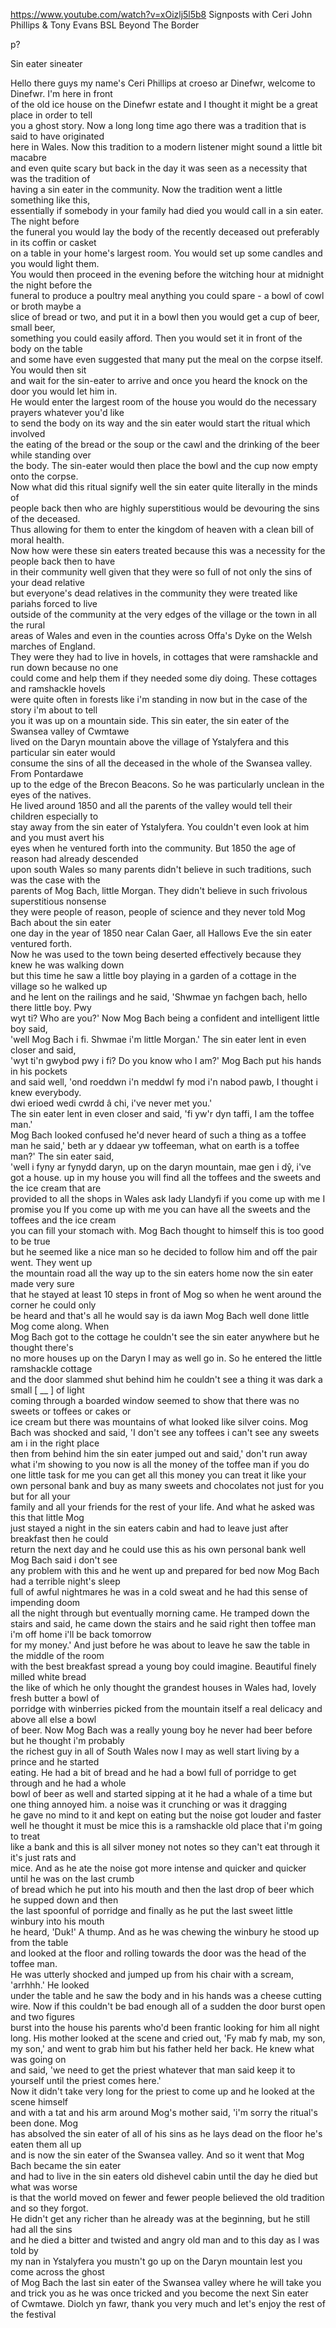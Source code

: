 https://www.youtube.com/watch?v=xOizlj5l5b8
Signposts with Ceri John Phillips & Tony Evans BSL
Beyond The Border

p?

Sin eater sineater




Hello there guys my name's Ceri Phillips at croeso  ar Dinefwr, welcome to Dinefwr. I'm here in front  
of the old ice house on the Dinefwr estate and I  thought it might be a great place in order to tell  
you a ghost story. Now a long long time ago there  was a tradition that is said to have originated  
here in Wales. Now this tradition to a modern  listener might sound a little bit macabre  
and even quite scary but back in the day it was  seen as a necessity that was the tradition of  
having a sin eater in the community. Now the  tradition went a little something like this,  
essentially if somebody in your family had died  you would call in a sin eater. The night before  
the funeral you would lay the body of the recently  deceased out preferably in its coffin or casket  
on a table in your home's largest room. You would  set up some candles and you would light them.  
You would then proceed in the evening before the  witching hour at midnight the night before the  
funeral to produce a poultry meal anything you  could spare - a bowl of cowl or broth maybe a  
slice of bread or two, and put it in a bowl  then you would get a cup of beer, small beer,  
something you could easily afford. Then you  would set it in front of the body on the table  
and some have even suggested that many put the  meal on the corpse itself. You would then sit  
and wait for the sin-eater to arrive and once you  heard the knock on the door you would let him in.  
He would enter the largest room of the house you  would do the necessary prayers whatever you'd like  
to send the body on its way and the sin  eater would start the ritual which involved  
the eating of the bread or the soup or the cawl  and the drinking of the beer while standing over  
the body. The sin-eater would then place the  bowl and the cup now empty onto the corpse.  
Now what did this ritual signify well the  sin eater quite literally in the minds of  
people back then who are highly superstitious  would be devouring the sins of the deceased.  
Thus allowing for them to enter the kingdom  of heaven with a clean bill of moral health.  
Now how were these sin eaters treated because this  was a necessity for the people back then to have  
in their community well given that they were so  full of not only the sins of your dead relative  
but everyone's dead relatives in the community  they were treated like pariahs forced to live  
outside of the community at the very edges  of the village or the town in all the rural  
areas of Wales and even in the counties across  Offa's Dyke on the Welsh marches of England.  
They were they had to live in hovels, in cottages  that were ramshackle and run down because no one  
could come and help them if they needed some  diy doing. These cottages and ramshackle hovels  
were quite often in forests like i'm standing in  now but in the case of the story i'm about to tell  
you it was up on a mountain side. This sin eater,  the sin eater of the Swansea valley of Cwmtawe  
lived on the Daryn mountain above the village of  Ystalyfera and this particular sin eater would  
consume the sins of all the deceased in the  whole of the Swansea valley. From Pontardawe  
up to the edge of the Brecon Beacons. So he was  particularly unclean in the eyes of the natives.  
He lived around 1850 and all the parents of the  valley would tell their children especially to  
stay away from the sin eater of Ystalyfera. You  couldn't even look at him and you must avert his  
eyes when he ventured forth into the community.  But 1850 the age of reason had already descended  
upon south Wales so many parents didn't believe  in such traditions, such was the case with the  
parents of Mog Bach, little Morgan. They didn't  believe in such frivolous superstitious nonsense  
they were people of reason, people of science  and they never told Mog Bach about the sin eater  
one day in the year of 1850 near Calan Gaer,  all Hallows Eve the sin eater ventured forth.  
Now he was used to the town being deserted  effectively because they knew he was walking down  
but this time he saw a little boy playing in a  garden of a cottage in the village so he walked up  
and he lent on the railings and he said, 'Shwmae  yn fachgen bach, hello there little boy. Pwy  
wyt ti? Who are you?' Now Mog Bach being a  confident and intelligent little boy said,  
'well Mog Bach i fi. Shwmae i'm little Morgan.'  The sin eater lent in even closer and said,  
'wyt ti'n gwybod pwy i fi? Do you know who  I am?' Mog Bach put his hands in his pockets  
and said well, 'ond roeddwn i'n meddwl fy mod  i'n nabod pawb, I thought i knew everybody.  
dwi erioed wedi cwrdd â chi, i've never met you.'  
The sin eater lent in even closer and said,  'fi yw'r dyn taffi, I am the toffee man.'  
Mog Bach looked confused he'd never heard  of such a thing as a toffee man he said,' 
beth ar y ddaear yw toffeeman, what on  earth is a toffee man?' The sin eater said,  
'well i fyny ar fynydd daryn, up on the daryn  mountain, mae gen i dŷ, i've got a house.
up in my house you will find all the toffees  and the sweets and the ice cream that are  
provided to all the shops in Wales ask lady  Llandyfi if you come up with me I promise you
If you come up with me you can have all the  sweets and the toffees and the ice cream  
you can fill your stomach with. Mog Bach  thought to himself this is too good to be true  
but he seemed like a nice man so he decided to  follow him and off the pair went. They went up  
the mountain road all the way up to the sin  eaters home now the sin eater made very sure  
that he stayed at least 10 steps in front of Mog  so when he went around the corner he could only  
be heard and that's all he would say is da iawn  Mog Bach well done little Mog come along. When  
Mog Bach got to the cottage he couldn't see  the sin eater anywhere but he thought there's  
no more houses up on the Daryn I may as well go  in. So he entered the little ramshackle cottage  
and the door slammed shut behind him he couldn't  see a thing it was dark a small [ __ ] of light  
coming through a boarded window seemed to show  that there was no sweets or toffees or cakes or  
ice cream but there was mountains of what looked  like silver coins. Mog Bach was shocked and said,
'I don't see any toffees i can't see  any sweets am i in the right place  
then from behind him the sin eater  jumped out and said,' don't run away
what i'm showing to you now is  all the money of the toffee man
if you do one little task for me you can get  all this money you can treat it like your  
own personal bank and buy as many sweets and  chocolates not just for you but for all your  
family and all your friends for the rest of your  life. And what he asked was this that little Mog  
just stayed a night in the sin eaters cabin and  had to leave just after breakfast then he could  
return the next day and he could use this as his  own personal bank well Mog Bach said i don't see  
any problem with this and he went up and prepared  for bed now Mog Bach had a terrible night's sleep  
full of awful nightmares he was in a cold  sweat and he had this sense of impending doom  
all the night through but eventually morning  came. He tramped down the stairs and said, 
he came down the stairs and he said right then  toffee man i'm off home i'll be back tomorrow  
for my money.' And just before he was about to  leave he saw the table in the middle of the room  
with the best breakfast spread a young boy could  imagine. Beautiful finely milled white bread  
the like of which he only thought the grandest  houses in Wales had, lovely fresh butter a bowl of  
porridge with winberries picked from the mountain  itself a real delicacy and above all else a bowl  
of beer. Now Mog Bach was a really young boy he  never had beer before but he thought i'm probably  
the richest guy in all of South Wales now I may  as well start living by a prince and he started  
eating. He had a bit of bread and he had a bowl  full of porridge to get through and he had a whole  
bowl of beer as well and started sipping at it he  had a whale of a time but one thing annoyed him.
a noise was it crunching or was it dragging  
he gave no mind to it and kept on eating  but the noise got louder and faster
well he thought it must be mice this is a  ramshackle old place that i'm going to treat  
like a bank and this is all silver money not notes  so they can't eat through it it's just rats and  
mice. And as he ate the noise got more intense and  quicker and quicker until he was on the last crumb  
of bread which he put into his mouth and then the  last drop of beer which he supped down and then  
the last spoonful of porridge and finally as he  put the last sweet little winbury into his mouth  
he heard, 'Duk!' A thump. And as he was  chewing the winbury he stood up from the table  
and looked at the floor and rolling towards  the door was the head of the toffee man.  
He was utterly shocked and jumped up from  his chair with a scream, 'arrhhh.' He looked  
under the table and he saw the body and  in his hands was a cheese cutting wire.
Now if this couldn't be bad enough all of a  sudden the door burst open and two figures  
burst into the house his parents who'd  been frantic looking for him all night  
long. His mother looked at the scene  and cried out, 'Fy mab fy mab, my son,  
my son,' and went to grab him but his father  held her back. He knew what was going on  
and said, 'we need to get the priest whatever that man said
keep it to yourself until the priest comes here.'  
Now it didn't take very long for the priest  to come up and he looked at the scene himself  
and with a tat and his arm around Mog's mother  said, 'i'm sorry the ritual's been done. Mog  
has absolved the sin eater of all of his sins as  he lays dead on the floor he's eaten them all up  
and is now the sin eater of the Swansea valley.  And so it went that Mog Bach became the sin eater  
and had to live in the sin eaters old dishevel  cabin until the day he died but what was worse  
is that the world moved on fewer and fewer people  believed the old tradition and so they forgot.  
He didn't get any richer than he already was  at the beginning, but he still had all the sins  
and he died a bitter and twisted and angry  old man and to this day as I was told by  
my nan in Ystalyfera you mustn't go up on the  Daryn mountain lest you come across the ghost  
of Mog Bach the last sin eater of the  Swansea valley where he will take you  
and trick you as he was once tricked  and you become the next Sin eater  
of Cwmtawe. Diolch yn fawr, thank you very  much and let's enjoy the rest of the festival

